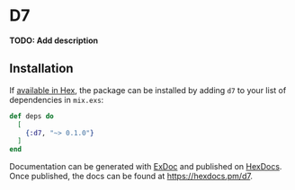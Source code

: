 # D7

**TODO: Add description**

## Installation

If [available in Hex](https://hex.pm/docs/publish), the package can be installed
by adding `d7` to your list of dependencies in `mix.exs`:

```elixir
def deps do
  [
    {:d7, "~> 0.1.0"}
  ]
end
```

Documentation can be generated with [ExDoc](https://github.com/elixir-lang/ex_doc)
and published on [HexDocs](https://hexdocs.pm). Once published, the docs can
be found at <https://hexdocs.pm/d7>.


